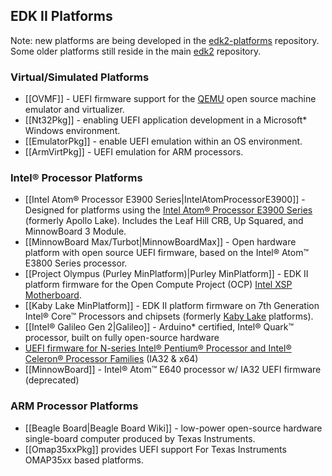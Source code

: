 ## EDK II Platforms

Note: new platforms are being developed in the [edk2-platforms](https://github.com/tianocore/edk2-platforms) repository. Some older platforms still reside in the main [edk2](https://github.com/tianocore/edk2) repository.

### Virtual/Simulated Platforms

* [[OVMF]] - UEFI firmware support for the [QEMU](https://www.qemu.org/) open source machine emulator and virtualizer.
* [[Nt32Pkg]] - enabling UEFI application development in a Microsoft* Windows environment.
* [[EmulatorPkg]] - enable UEFI emulation within an OS environment.
* [[ArmVirtPkg]] - UEFI emulation for ARM processors.

### Intel® Processor Platforms

* [[Intel Atom® Processor E3900 Series|IntelAtomProcessorE3900]] - Designed for platforms using the [Intel Atom® Processor E3900 Series](https://www.intel.com/content/www/us/en/embedded/products/apollo-lake/overview.html) (formerly Apollo Lake). Includes the Leaf Hill CRB, Up Squared, and MinnowBoard 3 Module.
* [[MinnowBoard Max/Turbot|MinnowBoardMax]] - Open hardware platform with open source UEFI firmware, based on the Intel® Atom™ E3800 Series processor.
* [[Project Olympus (Purley MinPlatform)|Purley MinPlatform]] - EDK II platform firmware for the Open Compute Project (OCP) [Intel XSP Motherboard](http://www.opencompute.org/wiki/Server/ProjectOlympus#Project_Olympus_Server_Motherboards).
* [[Kaby Lake MinPlatform]] - EDK II platform firmware on 7th Generation Intel® Core™ Processors and chipsets (formerly [Kaby Lake](https://ark.intel.com/products/codename/82879/Kaby-Lake) platforms).
* [[Intel® Galileo Gen 2|Galileo]] - Arduino* certified,  Intel® Quark™ processor, built on fully open-source hardware 
* [UEFI firmware for N-series Intel® Pentium® Processor and Intel® Celeron® Processor Families](https://firmware.intel.com/projects/braswell-uefi) (IA32 & x64)
* [[MinnowBoard]] - Intel® Atom™ E640 processor w/ IA32 UEFI firmware (deprecated)

### ARM Processor Platforms

* [[Beagle Board|Beagle Board Wiki]] -  low-power open-source hardware single-board computer produced by Texas Instruments.
* [[Omap35xxPkg]] provides UEFI support For Texas Instruments OMAP35xx based platforms.
